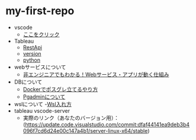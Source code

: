 # my-first-repo

- vscode 
    - [ここをクリック](https://code.visualstudio.com/Download)
- Tableau
    - [RestApi](https://github.com/tableau/rest-api-samples)
    - [version](https://help.tableau.com/current/api/rest_api/en-us/REST/rest_api_concepts_versions.htm)
    - [python](https://tableau.github.io/server-client-python/docs/)
- webサービスについて
    - [非エンジニアでもわかる！Webサービス・アプリが動く仕組み](https://www.youtube.com/watch?v=zq50JwOU_ls)
- DBについて
    - [Dockerでポスグレ立てるやり方](https://zenn.dev/ayano_sakai/articles/42e64d873bf7df)
    - [Pgadminについて](https://qiita.com/prg_mt/items/c5c8edbf45dfe87b54ef)
- wslについて
    -[Wsl入れ方](https://docs.aws.amazon.com/ja_jp/AWSEC2/latest/UserGuide/install-wsl-on-ec2-windows-instance.html)
- tableau vscode-server
    - 実際のリンク（あなたのバージョン用）：(https://update.code.visualstudio.com/commit:dfaf44141ea9deb3b4096f7cd6d24e00c147a4b1/server-linux-x64/stable)
